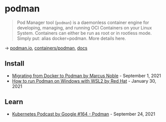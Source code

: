 # podman

> Pod Manager tool (`podman`) is a daemonless container engine for developing, managing, and running OCI Containers on your Linux System. Containers can either be run as root or in rootless mode. Simply put: alias docker=podman. More details here.

→ [podman.io](https://podman.io/), [containers/podman](https://github.com/containers/podman), [docs](https://docs.podman.io)

## Install

* [Migrating from Docker to Podman by Marcus Noble](https://marcusnoble.co.uk/2021-09-01-migrating-from-docker-to-podman/) - September 1, 2021
* [How to run Podman on Windows with WSL2 by Red Hat](https://www.redhat.com/sysadmin/podman-windows-wsl2) - January 30, 2021

## Learn

* [Kubernetes Podcast by Google #164 - Podman](https://kubernetespodcast.com/episode/164-podman/) - September 24, 2021
